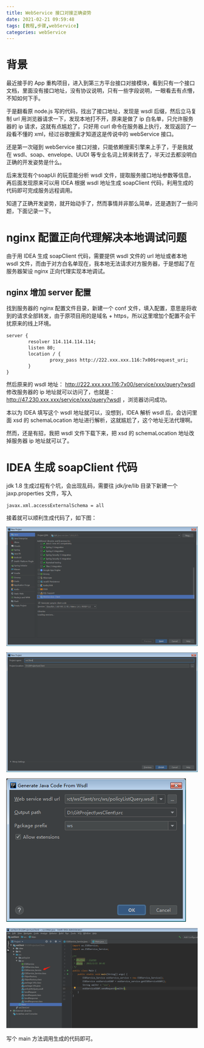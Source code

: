 ```yaml
---
title: WebService 接口对接正确姿势
date: 2021-02-21 09:59:48
tags: [教程,步骤,webService]
categories: webService
---
```


# 背景

最近接手的 App 重构项目，进入到第三方平台接口对接模块，看到只有一个接口文档，里面没有接口地址，没有协议说明，只有一些字段说明，一眼看去有点懵，不知如何下手。

于是翻看原 node.js 写的代码，找出了接口地址，发现是 wsdl 后缀，然后立马复制 url 用浏览器请求一下，发现本地打不开，原来是做了 ip 白名单，只允许服务器的 ip 请求，这就有点尴尬了，只好用 curl 命令在服务器上执行，发现返回了一段看不懂的 xml，经过谷歌搜索才知道这是传说中的 webService 接口。

还是第一次碰到 webService 接口对接，只能依赖搜索引擎来上手了，于是我就在 wsdl、soap、envelope、UUDI 等专业名词上转来转去了，半天过去都没明白正确的开发姿势是什么。

后来发现有个soapUi 的玩意能分析 wsdl 文件，提取服务接口地址参数等信息，再后面发现原来可以用 IDEA 根据 wsdl 地址生成 soapClient 代码，利用生成的代码即可完成服务远程调用。

知道了正确开发姿势，就开始动手了，然而事情并非那么简单，还是遇到了一些问题，下面记录一下。

# nginx 配置正向代理解决本地调试问题

由于用 IDEA 生成 soapClient 代码，需要提供 wsdl 文件的 url 地址或者本地 wsdl 文件，而由于对方白名单现在，我本地无法请求对方服务器，于是想起了在服务器架设 nginx 正向代理实现本地调试。

## nginx 增加 server 配置

 找到服务器的 nginx 配置文件目录，新建一个 conf 文件，填入配置，意思是将收到的请求全部转发，由于原项目用的是域名 + https，所以这里增加个配置不会干扰原来的线上环境。

```shell
server {
        resolver 114.114.114.114;
        listen 80;
        location / {
                proxy_pass http://222.xxx.xxx.116:7x00$request_uri;
        }
}
```

然后原来的 wsdl 地址： http://222.xxx.xxx.116:7x00/service/xxx/query?wsdl 修改服务器的 ip 地址就可以访问了，也就是：http://47.230.xxx.xxx/service/xxx/query?wsdl ，浏览器访问成功。

本以为 IDEA 填写这个 wsdl 地址就可以，没想到，IDEA 解析 wsdl 后，会访问里面 xsd 的 schemaLocation 地址进行解析，这就尴尬了，这个地址无法代理啊。

然而，还是有招，我把 wsdl 文件下载下来，把 xsd 的 schemaLocation 地址改掉服务器 ip 地址就可以了。

# IDEA 生成 soapClient 代码

jdk 1.8 生成过程有个坑，会出现乱码，需要往 jdk/jre/lib 目录下新建一个  jaxp.properties 文件，写入 

```properties
javax.xml.accessExternalSchema = all
```

接着就可以顺利生成代码了，如下图：

![](./webService-接口对接正确姿势/ws-1.jpg)

![](./webService-接口对接正确姿势/ws-2.jpg)

![](./webService-接口对接正确姿势/ws-3.jpg)

![](./webService-接口对接正确姿势/ws-4.jpg)

写个 main 方法调用生成的代码即可。